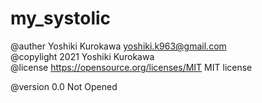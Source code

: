 # my_systolic



@auther		Yoshiki Kurokawa <yoshiki.k963@gmail.com>  
@copylight	2021 Yoshiki Kurokawa  
@license	https://opensource.org/licenses/MIT     MIT license  

@version	0.0 Not Opened  
